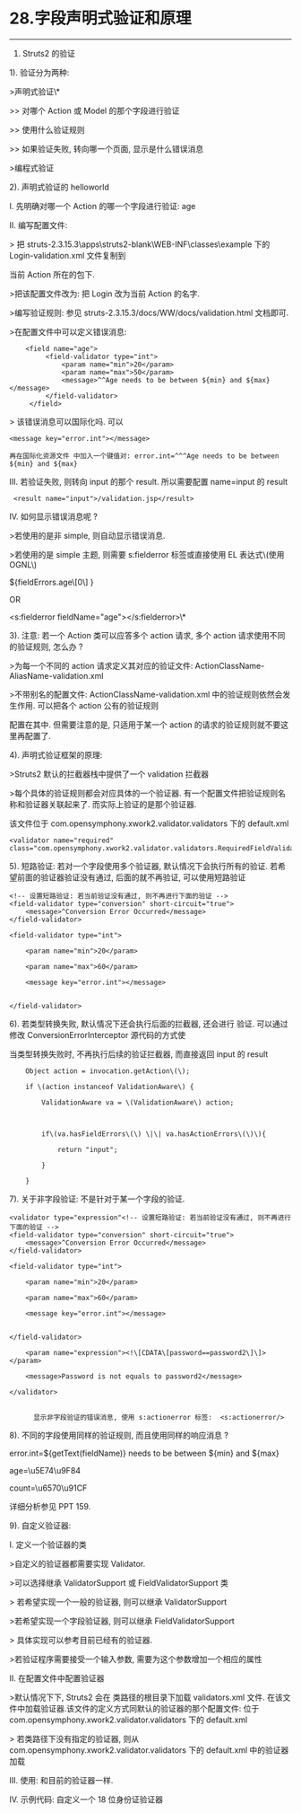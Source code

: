 # 28.字段声明式验证和原理

---

1. Struts2 的验证

1\). 验证分为两种:

&gt;声明式验证\\*

&gt;&gt; 对哪个 Action 或 Model 的那个字段进行验证

&gt;&gt; 使用什么验证规则

&gt;&gt; 如果验证失败, 转向哪一个页面, 显示是什么错误消息

&gt;编程式验证

2\). 声明式验证的 helloworld

I.  先明确对哪一个 Action 的哪一个字段进行验证: age

II. 编写配置文件:

&gt; 把 struts-2.3.15.3\apps\struts2-blank\WEB-INF\classes\example 下的 Login-validation.xml 文件复制到

当前 Action 所在的包下.

&gt;把该配置文件改为: 把  Login 改为当前 Action 的名字.

&gt;编写验证规则: 参见 struts-2.3.15.3/docs/WW/docs/validation.html 文档即可.

&gt;在配置文件中可以定义错误消息:

```
    <field name="age">
         <field-validator type="int">
             <param name="min">20</param>
             <param name="max">50</param>
             <message>^^Age needs to be between ${min} and ${max}</message>
         </field-validator>
     </field>
```

&gt; 该错误消息可以国际化吗. 可以

```
<message key="error.int"></message>
```

```
再在国际化资源文件 中加入一个键值对: error.int=^^^Age needs to be between ${min} and ${max}
```

III. 若验证失败, 则转向 input 的那个 result. 所以需要配置 name=input 的 result

```
 <result name="input">/validation.jsp</result>
```

IV. 如何显示错误消息呢 ?

&gt;若使用的是非 simple, 则自动显示错误消息.

&gt;若使用的是 simple 主题, 则需要 s:fielderror 标签或直接使用 EL 表达式\\(使用 OGNL\\)

${fieldErrors.age\\[0\\] }

OR

&lt;s:fielderror fieldName="age"&gt;&lt;/s:fielderror&gt;\\*

3\). 注意: 若一个 Action 类可以应答多个 action 请求, 多个 action 请求使用不同的验证规则, 怎么办 ?

&gt;为每一个不同的 action 请求定义其对应的验证文件: ActionClassName-AliasName-validation.xml

&gt;不带别名的配置文件: ActionClassName-validation.xml 中的验证规则依然会发生作用. 可以把各个 action 公有的验证规则

配置在其中. 但需要注意的是, 只适用于某一个 action 的请求的验证规则就不要这里再配置了.

4\). 声明式验证框架的原理:

&gt;Struts2 默认的拦截器栈中提供了一个 validation 拦截器

&gt;每个具体的验证规则都会对应具体的一个验证器. 有一个配置文件把验证规则名称和验证器关联起来了. 而实际上验证的是那个验证器.

该文件位于 com.opensymphony.xwork2.validator.validators 下的 default.xml

```
<validator name="required" class="com.opensymphony.xwork2.validator.validators.RequiredFieldValidator"/>
```

5\). 短路验证: 若对一个字段使用多个验证器, 默认情况下会执行所有的验证. 若希望前面的验证器验证没有通过, 后面的就不再验证, 可以使用短路验证

```
<!-- 设置短路验证: 若当前验证没有通过, 则不再进行下面的验证 -->
<field-validator type="conversion" short-circuit="true">
    <message>^Conversion Error Occurred</message>
</field-validator>

<field-validator type="int">

    <param name="min">20</param>

    <param name="max">60</param>

    <message key="error.int"></message>


</field-validator>
```

6\). 若类型转换失败, 默认情况下还会执行后面的拦截器, 还会进行 验证. 可以通过修改 ConversionErrorInterceptor 源代码的方式使

当类型转换失败时, 不再执行后续的验证拦截器, 而直接返回 input 的 result

```
    Object action = invocation.getAction\(\);

    if \(action instanceof ValidationAware\) {

        ValidationAware va = \(ValidationAware\) action;



        if\(va.hasFieldErrors\(\) \|\| va.hasActionErrors\(\)\){

            return "input";

        }

    }
```

7\). 关于非字段验证: 不是针对于某一个字段的验证.

```
<validator type="expression"<!-- 设置短路验证: 若当前验证没有通过, 则不再进行下面的验证 -->
<field-validator type="conversion" short-circuit="true">
    <message>^Conversion Error Occurred</message>
</field-validator>

<field-validator type="int">

    <param name="min">20</param>

    <param name="max">60</param>

    <message key="error.int"></message>


</field-validator>

    <param name="expression"><!\[CDATA\[password==password2\]\]></param>

    <message>Password is not equals to password2</message>

</validator>


      显示非字段验证的错误消息, 使用 s:actionerror 标签:  <s:actionerror/>
```

8\). 不同的字段使用同样的验证规则, 而且使用同样的响应消息 ?

error.int=${getText\(fieldName\)} needs to be between ${min} and ${max}

age=\u5E74\u9F84

count=\u6570\u91CF

详细分析参见  PPT 159.

9\). 自定义验证器:

I.   定义一个验证器的类

&gt;自定义的验证器都需要实现 Validator.

&gt;可以选择继承 ValidatorSupport 或 FieldValidatorSupport 类

&gt; 若希望实现一个一般的验证器, 则可以继承 ValidatorSupport

&gt;若希望实现一个字段验证器, 则可以继承 FieldValidatorSupport

&gt; 具体实现可以参考目前已经有的验证器.

&gt;若验证程序需要接受一个输入参数, 需要为这个参数增加一个相应的属性

II.  在配置文件中配置验证器

&gt;默认情况下下, Struts2 会在 类路径的根目录下加载 validators.xml 文件. 在该文件中加载验证器.该文件的定义方式同默认的验证器的那个配置文件: 位于 com.opensymphony.xwork2.validator.validators 下的 default.xml

&gt; 若类路径下没有指定的验证器, 则从 com.opensymphony.xwork2.validator.validators 下的 default.xml 中的验证器加载

III. 使用: 和目前的验证器一样.

IV. 示例代码: 自定义一个 18 位身份证验证器

